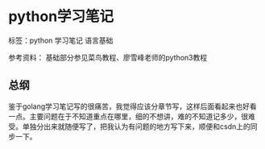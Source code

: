 # python学习笔记

标签：python 学习笔记 语言基础

参考资料：
基础部分参见菜鸟教程、廖雪峰老师的python3教程

## 总纲

鉴于golang学习笔记写的很痛苦，我觉得应该分章节写，这样后面看起来也好看一点。主要问题在于不知道重点在哪里，细的不想讲，难的不知道记多少，很难受。单独分出来就随便写了，把我认为有问题的地方写下来，顺便和csdn上的同步一下。